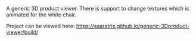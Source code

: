 A generic 3D product viewer. 
There is support to change textures which is animated for the white chair.

Project can be viewed here:
https://saaratrix.github.io/generic-3Dproduct-viewer/build/
